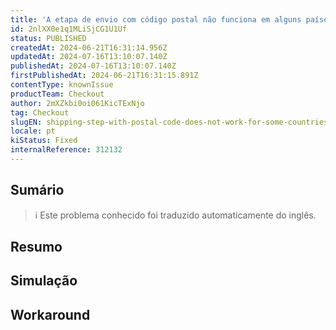 ```yaml
---
title: 'A etapa de envio com código postal não funciona em alguns países (Emirados Árabes Unidos)'
id: 2nlXX0e1q1MLiSjCG1U1Uf
status: PUBLISHED
createdAt: 2024-06-21T16:31:14.956Z
updatedAt: 2024-07-16T13:10:07.140Z
publishedAt: 2024-07-16T13:10:07.140Z
firstPublishedAt: 2024-06-21T16:31:15.891Z
contentType: knownIssue
productTeam: Checkout
author: 2mXZkbi0oi061KicTExNjo
tag: Checkout
slugEN: shipping-step-with-postal-code-does-not-work-for-some-countries-united-arab-emirates
locale: pt
kiStatus: Fixed
internalReference: 312132
---
```


## Sumário

>ℹ️ Este problema conhecido foi traduzido automaticamente do inglês.

## **Resumo**

## Simulação



## Workaround




